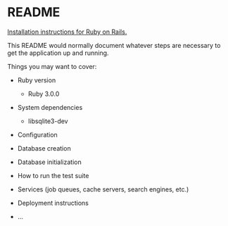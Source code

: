 # README

[Installation instructions for Ruby on Rails.](https://guides.rubyonrails.org/getting_started.html#creating-a-new-rails-project-installing-rails)

This README would normally document whatever steps are necessary to get the
application up and running.

Things you may want to cover:

* Ruby version
  * Ruby 3.0.0

* System dependencies
  * libsqlite3-dev

* Configuration

* Database creation

* Database initialization

* How to run the test suite

* Services (job queues, cache servers, search engines, etc.)

* Deployment instructions

* ...

